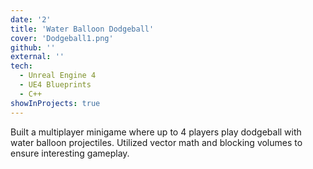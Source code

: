 ```yaml
---
date: '2'
title: 'Water Balloon Dodgeball'
cover: 'Dodgeball1.png'
github: ''
external: ''
tech:
  - Unreal Engine 4
  - UE4 Blueprints
  - C++
showInProjects: true
---
```


Built a multiplayer minigame where up to 4 players play dodgeball with water balloon projectiles. Utilized vector math and blocking volumes to ensure interesting gameplay.
